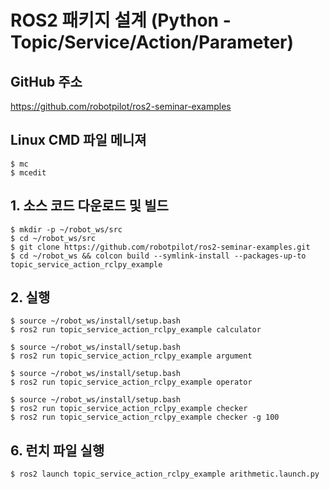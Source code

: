 # ROS2 패키지 설계 (Python - Topic/Service/Action/Parameter)

## GitHub 주소
https://github.com/robotpilot/ros2-seminar-examples

## Linux CMD 파일 메니져
```shell
$ mc
$ mcedit
```

## 1. 소스 코드 다운로드 및 빌드
```shell
$ mkdir -p ~/robot_ws/src
$ cd ~/robot_ws/src
$ git clone https://github.com/robotpilot/ros2-seminar-examples.git
$ cd ~/robot_ws && colcon build --symlink-install --packages-up-to topic_service_action_rclpy_example
```

## 2. 실행
```shell
$ source ~/robot_ws/install/setup.bash
$ ros2 run topic_service_action_rclpy_example calculator
```
```shell
$ source ~/robot_ws/install/setup.bash
$ ros2 run topic_service_action_rclpy_example argument
```
```shell
$ source ~/robot_ws/install/setup.bash
$ ros2 run topic_service_action_rclpy_example operator
```
```shell
$ source ~/robot_ws/install/setup.bash
$ ros2 run topic_service_action_rclpy_example checker
$ ros2 run topic_service_action_rclpy_example checker -g 100
```

## 6. 런치 파일 실행
```shell
$ ros2 launch topic_service_action_rclpy_example arithmetic.launch.py
```
